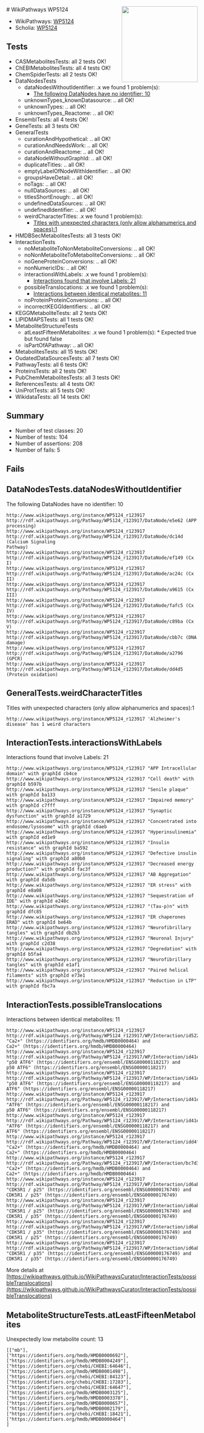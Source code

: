 <img style="float: right; width: 200px" src="https://upload.wikimedia.org/wikipedia/commons/thumb/8/83/Wplogo_with_text_500.png/640px-Wplogo_with_text_500.png" />
# WikiPathways WP5124

* WikiPathways: [WP5124](https://new.wikipathways.org/pathways/WP5124)
* Scholia: [WP5124](https://scholia.toolforge.org/wikipathways/WP5124)
## Tests
* CASMetabolitesTests: all 2 tests OK!
* ChEBIMetabolitesTests: all 4 tests OK!
* ChemSpiderTests: all 2 tests OK!
* DataNodesTests
    * dataNodesWithoutIdentifier: .x we found 1 problem(s):
        * [The following DataNodes have no identifier: 10](#8792c490)
    * unknownTypes_knownDatasource: .. all OK!
    * unknownTypes: .. all OK!
    * unknownTypes_Reactome: .. all OK!
* EnsemblTests: all 4 tests OK!
* GeneTests: all 3 tests OK!
* GeneralTests
    * curationAndHypothetical: .. all OK!
    * curationAndNeedsWork: .. all OK!
    * curationAndReactome: .. all OK!
    * dataNodeWithoutGraphId: .. all OK!
    * duplicateTitles: .. all OK!
    * emptyLabelOfNodeWithIdentifier: .. all OK!
    * groupsHaveDetail: .. all OK!
    * noTags: .. all OK!
    * nullDataSources: .. all OK!
    * titlesShortEnough: .. all OK!
    * undefinedDataSources: .. all OK!
    * undefinedIdentifier: .. all OK!
    * weirdCharacterTitles: .x we found 1 problem(s):
        * [Titles with unexpected characters (only allow alphanumerics and spaces):1](#fda87b3f)
* HMDBSecMetabolitesTests: all 3 tests OK!
* InteractionTests
    * noMetaboliteToNonMetaboliteConversions: .. all OK!
    * noNonMetaboliteToMetaboliteConversions: .. all OK!
    * noGeneProteinConversions: .. all OK!
    * nonNumericIDs: .. all OK!
    * interactionsWithLabels: .x we found 1 problem(s):
        * [Interactions found that involve Labels: 21](#fe97a8d8)
    * possibleTranslocations: .x we found 1 problem(s):
        * [Interactions between identical metabolites: 11](#dc76dfed)
    * noProteinProteinConversions: .. all OK!
    * incorrectKEGGIdentifiers: .. all OK!
* KEGGMetaboliteTests: all 2 tests OK!
* LIPIDMAPSTests: all 1 tests OK!
* MetaboliteStructureTests
    * atLeastFifteenMetabolites: .x we found 1 problem(s):
            * Expected true but found false
    * isPartOfAPathway: .. all OK!
* MetabolitesTests: all 15 tests OK!
* OudatedDataSourcesTests: all 7 tests OK!
* PathwayTests: all 6 tests OK!
* ProteinsTests: all 2 tests OK!
* PubChemMetabolitesTests: all 3 tests OK!
* ReferencesTests: all 4 tests OK!
* UniProtTests: all 5 tests OK!
* WikidataTests: all 14 tests OK!


## Summary

* Number of test classes: 20
* Number of tests: 104
* Number of assertions: 208
* Number of fails: 5

## Fails

<a name="8792c490" />

## DataNodesTests.dataNodesWithoutIdentifier

The following DataNodes have no identifier: 10
```
http://www.wikipathways.org/instance/WP5124_r123917 http://rdf.wikipathways.org/Pathway/WP5124_r123917/DataNode/e5e62 (APP processing)
http://www.wikipathways.org/instance/WP5124_r123917 http://rdf.wikipathways.org/Pathway/WP5124_r123917/DataNode/dc14d (Calcium Signaling 
Pathway)
http://www.wikipathways.org/instance/WP5124_r123917 http://rdf.wikipathways.org/Pathway/WP5124_r123917/DataNode/ef149 (Cx I)
http://www.wikipathways.org/instance/WP5124_r123917 http://rdf.wikipathways.org/Pathway/WP5124_r123917/DataNode/ac24c (Cx II)
http://www.wikipathways.org/instance/WP5124_r123917 http://rdf.wikipathways.org/Pathway/WP5124_r123917/DataNode/a9615 (Cx III)
http://www.wikipathways.org/instance/WP5124_r123917 http://rdf.wikipathways.org/Pathway/WP5124_r123917/DataNode/fafc5 (Cx IV)
http://www.wikipathways.org/instance/WP5124_r123917 http://rdf.wikipathways.org/Pathway/WP5124_r123917/DataNode/c89ba (Cx V)
http://www.wikipathways.org/instance/WP5124_r123917 http://rdf.wikipathways.org/Pathway/WP5124_r123917/DataNode/cbb7c (DNA damage)
http://www.wikipathways.org/instance/WP5124_r123917 http://rdf.wikipathways.org/Pathway/WP5124_r123917/DataNode/a2796 (GPCR)
http://www.wikipathways.org/instance/WP5124_r123917 http://rdf.wikipathways.org/Pathway/WP5124_r123917/DataNode/dd4d5 (Protein oxidation)
```

<a name="fda87b3f" />

## GeneralTests.weirdCharacterTitles

Titles with unexpected characters (only allow alphanumerics and spaces):1
```
http://www.wikipathways.org/instance/WP5124_r123917 'Alzheimer's disease' has 1 weird characters
```

<a name="fe97a8d8" />

## InteractionTests.interactionsWithLabels

Interactions found that involve Labels: 21
```
http://www.wikipathways.org/instance/WP5124_r123917 "APP Intracellular 
domain" with graphId cb4ce
http://www.wikipathways.org/instance/WP5124_r123917 "Cell death" with graphId b597b
http://www.wikipathways.org/instance/WP5124_r123917 "Senile plaque" with graphId ba133
http://www.wikipathways.org/instance/WP5124_r123917 "Impaired memory" with graphId c7fff
http://www.wikipathways.org/instance/WP5124_r123917 "Synaptic dysfunction" with graphId a1729
http://www.wikipathways.org/instance/WP5124_r123917 "Concentrated into
endosome/lysosome" with graphId c6aeb
http://www.wikipathways.org/instance/WP5124_r123917 "Hyperinsulinemia" with graphId ed1e9
http://www.wikipathways.org/instance/WP5124_r123917 "Insulin resistance" with graphId ba592
http://www.wikipathways.org/instance/WP5124_r123917 "Defective insulin 
signaling" with graphId a80b0
http://www.wikipathways.org/instance/WP5124_r123917 "Decreased energy 
production?" with graphId fac3f
http://www.wikipathways.org/instance/WP5124_r123917 "AB Aggregation" with graphId da5db
http://www.wikipathways.org/instance/WP5124_r123917 "ER stress" with graphId e8a08
http://www.wikipathways.org/instance/WP5124_r123917 "Sequestration of 
IDE" with graphId e248c
http://www.wikipathways.org/instance/WP5124_r123917 "(Tau-p)n" with graphId dfc85
http://www.wikipathways.org/instance/WP5124_r123917 "ER chaperones
ERAD" with graphId be64b
http://www.wikipathways.org/instance/WP5124_r123917 "Neurofibrillary 
tangles" with graphId db2b3
http://www.wikipathways.org/instance/WP5124_r123917 "Neuronal Injury" with graphId c2d38
http://www.wikipathways.org/instance/WP5124_r123917 "Degredation" with graphId b5fa4
http://www.wikipathways.org/instance/WP5124_r123917 "Neurofibrillary
tangles" with graphId e1af1
http://www.wikipathways.org/instance/WP5124_r123917 "Paired helical 
filaments" with graphId e73e1
http://www.wikipathways.org/instance/WP5124_r123917 "Reduction in LTP" with graphId fbc7a
```

<a name="dc76dfed" />

## InteractionTests.possibleTranslocations

Interactions between identical metabolites: 11
```
http://www.wikipathways.org/instance/WP5124_r123917 http://rdf.wikipathways.org/Pathway/WP5124_r123917/WP/Interaction/id5225f92c "Ca2+" (https://identifiers.org/hmdb/HMDB0000464) and 
Ca2+" (https://identifiers.org/hmdb/HMDB0000464)
http://www.wikipathways.org/instance/WP5124_r123917 http://rdf.wikipathways.org/Pathway/WP5124_r123917/WP/Interaction/id41e74657 "p50 ATF6" (https://identifiers.org/ensembl/ENSG00000118217) and 
p50 ATF6" (https://identifiers.org/ensembl/ENSG00000118217)
http://www.wikipathways.org/instance/WP5124_r123917 http://rdf.wikipathways.org/Pathway/WP5124_r123917/WP/Interaction/id41e74657 "p50 ATF6" (https://identifiers.org/ensembl/ENSG00000118217) and 
ATF6" (https://identifiers.org/ensembl/ENSG00000118217)
http://www.wikipathways.org/instance/WP5124_r123917 http://rdf.wikipathways.org/Pathway/WP5124_r123917/WP/Interaction/id41e74657 "ATF6" (https://identifiers.org/ensembl/ENSG00000118217) and 
p50 ATF6" (https://identifiers.org/ensembl/ENSG00000118217)
http://www.wikipathways.org/instance/WP5124_r123917 http://rdf.wikipathways.org/Pathway/WP5124_r123917/WP/Interaction/id41e74657 "ATF6" (https://identifiers.org/ensembl/ENSG00000118217) and 
ATF6" (https://identifiers.org/ensembl/ENSG00000118217)
http://www.wikipathways.org/instance/WP5124_r123917 http://rdf.wikipathways.org/Pathway/WP5124_r123917/WP/Interaction/idd4f5d70a "Ca2+" (https://identifiers.org/hmdb/HMDB0000464) and 
Ca2+" (https://identifiers.org/hmdb/HMDB0000464)
http://www.wikipathways.org/instance/WP5124_r123917 http://rdf.wikipathways.org/Pathway/WP5124_r123917/WP/Interaction/bc7d3 "Ca2+" (https://identifiers.org/hmdb/HMDB0000464) and 
Ca2+" (https://identifiers.org/hmdb/HMDB0000464)
http://www.wikipathways.org/instance/WP5124_r123917 http://rdf.wikipathways.org/Pathway/WP5124_r123917/WP/Interaction/id6ab9bac4 "CDK5R1 / p25" (https://identifiers.org/ensembl/ENSG00000176749) and 
CDK5R1 / p25" (https://identifiers.org/ensembl/ENSG00000176749)
http://www.wikipathways.org/instance/WP5124_r123917 http://rdf.wikipathways.org/Pathway/WP5124_r123917/WP/Interaction/id6ab9bac4 "CDK5R1 / p25" (https://identifiers.org/ensembl/ENSG00000176749) and 
CDK5R1 / p35" (https://identifiers.org/ensembl/ENSG00000176749)
http://www.wikipathways.org/instance/WP5124_r123917 http://rdf.wikipathways.org/Pathway/WP5124_r123917/WP/Interaction/id6ab9bac4 "CDK5R1 / p35" (https://identifiers.org/ensembl/ENSG00000176749) and 
CDK5R1 / p25" (https://identifiers.org/ensembl/ENSG00000176749)
http://www.wikipathways.org/instance/WP5124_r123917 http://rdf.wikipathways.org/Pathway/WP5124_r123917/WP/Interaction/id6ab9bac4 "CDK5R1 / p35" (https://identifiers.org/ensembl/ENSG00000176749) and 
CDK5R1 / p35" (https://identifiers.org/ensembl/ENSG00000176749)
```

More details at [https://wikipathways.github.io/WikiPathwaysCurator/InteractionTests/possibleTranslocations](https://wikipathways.github.io/WikiPathwaysCurator/InteractionTests/possibleTranslocations)

<a name="3b0f93c3" />

## MetaboliteStructureTests.atLeastFifteenMetabolites

Unexpectedly low metabolite count: 13

```
[["mb"],
["https://identifiers.org/hmdb/HMDB0000692"],
["https://identifiers.org/hmdb/HMDB0004249"],
["https://identifiers.org/chebi/CHEBI:64646"],
["https://identifiers.org/hmdb/HMDB0001498"],
["https://identifiers.org/chebi/CHEBI:84123"],
["https://identifiers.org/chebi/CHEBI:17283"],
["https://identifiers.org/chebi/CHEBI:64647"],
["https://identifiers.org/hmdb/HMDB0003125"],
["https://identifiers.org/hmdb/HMDB0003378"],
["https://identifiers.org/hmdb/HMDB0000657"],
["https://identifiers.org/hmdb/HMDB0002179"],
["https://identifiers.org/chebi/CHEBI:18421"],
["https://identifiers.org/hmdb/HMDB0000464"]
]
```

